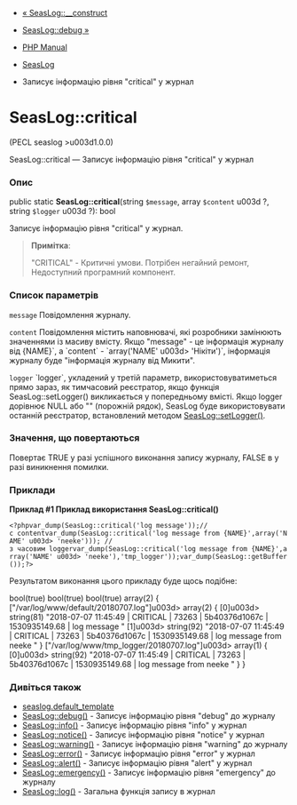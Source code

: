 - [« SeasLog::\_\_construct](seaslog.construct.md)
- [SeasLog::debug »](seaslog.debug.md)

- [PHP Manual](index.md)
- [SeasLog](class.seaslog.md)
- Записує інформацію рівня "critical" у журнал

# SeasLog::critical

(PECL seaslog \>u003d1.0.0)

SeasLog::critical — Записує інформацію рівня "critical" у журнал

### Опис

public static **SeasLog::critical**(string `$message`, array `$content`
u003d ?, string `$logger` u003d ?): bool

Записує інформацію рівня "critical" у журнал.

> **Примітка**:
>
> "CRITICAL" - Критичні умови. Потрібен негайний ремонт,
> Недоступний програмний компонент.

### Список параметрів

`message`
Повідомлення журналу.

`content`
Повідомлення містить наповнювачі, які розробники замінюють значеннями
із масиву вмісту. Якщо "message" - це інформація журналу від
{NAME}\`, а \`content\` - \`array('NAME' u003d\> 'Нікіти')\`, інформація
журналу буде "інформація журналу від Микити".

`logger`
\`logger\`, укладений у третій параметр, використовуватиметься прямо
зараз, як тимчасовий реєстратор, якщо функція SeasLog::setLogger()
викликається у попередньому вмісті. Якщо logger дорівнює NULL або
"" (порожній рядок), SeasLog буде використовувати останній реєстратор,
встановлений методом [SeasLog::setLogger()](seaslog.setlogger.md).

### Значення, що повертаються

Повертає TRUE у разі успішного виконання запису журналу, FALSE в
у разі виникнення помилки.

### Приклади

**Приклад #1 Приклад використання **SeasLog::critical()****

` <?phpvar_dump(SeasLog::critical('log message'));//с contentvar_dump(SeasLog::critical('log message from {NAME}',array('NAME' u003d> 'neeke'))); //з часовим loggervar_dump(SeasLog::critical('log message from {NAME}',array('NAME' u003d> 'neeke'),'tmp_logger'));var_dump(SeasLog::getBuffer());?> `

Результатом виконання цього прикладу буде щось подібне:

bool(true)
bool(true)
bool(true)
array(2) {
["/var/log/www/default/20180707.log"]u003d>
array(2) {
[0]u003d>
string(81) "2018-07-07 11:45:49 | CRITICAL | 73263 | 5b40376d1067c | 1530935149.68 | log message
"
[1]u003d>
string(92) "2018-07-07 11:45:49 | CRITICAL | 73263 | 5b40376d1067c | 1530935149.68 | log message from neeke
"
}
["/var/log/www/tmp_logger/20180707.log"]u003d>
array(1) {
[0]u003d>
string(92) "2018-07-07 11:45:49 | CRITICAL | 73263 | 5b40376d1067c | 1530935149.68 | log message from neeke
"
}
}

### Дивіться також

- [seaslog.default_template](seaslog.configuration.md#ini.seaslog.default-template)
- [SeasLog::debug()](seaslog.debug.md) - Записує інформацію
рівня "debug" до журналу
- [SeasLog::info()](seaslog.info.md) - Записує інформацію рівня
"info" у журнал
- [SeasLog::notice()](seaslog.notice.md) - Записує інформацію
рівня "notice" у журнал
- [SeasLog::warning()](seaslog.warning.md) - Записує інформацію
рівня "warning" до журналу
- [SeasLog::error()](seaslog.error.md) - Записує інформацію
рівня "error" у журнал
- [SeasLog::alert()](seaslog.alert.md) - Записує інформацію
рівня "alert" у журнал
- [SeasLog::emergency()](seaslog.emergency.md) - Записує
інформацію рівня "emergency" до журналу
- [SeasLog::log()](seaslog.log.md) - Загальна функція запису в журнал
